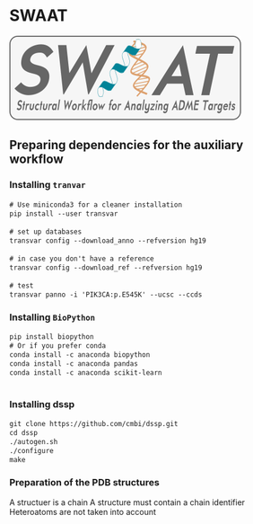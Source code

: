 # SWAAT

![Drag Racing](logo_SWAAT.png)

## Preparing dependencies for the auxiliary workflow 

### Installing `tranvar`

```
# Use miniconda3 for a cleaner installation
pip install --user transvar

# set up databases
transvar config --download_anno --refversion hg19

# in case you don't have a reference
transvar config --download_ref --refversion hg19

# test
transvar panno -i 'PIK3CA:p.E545K' --ucsc --ccds
```

### Installing `BioPython`

```
pip install biopython
# Or if you prefer conda 
conda install -c anaconda biopython
conda install -c anaconda pandas
conda install -c anaconda scikit-learn 
 
```
### Installing dssp

```
git clone https://github.com/cmbi/dssp.git
cd dssp 
./autogen.sh
./configure
make
```

### Preparation of the PDB structures
A structuer is a chain
A structure must contain a chain identifier
Heteroatoms are not taken into account



